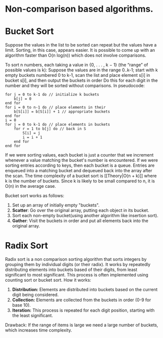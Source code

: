 # Non-comparison based algorithms.
# Bucket Sort
Suppose the values in the list to be sorted can repeat but the values have a limit. Sorting, in this case, appears easier. It is possible to come up with an algorithm faster than O(n log(n)) which does not involve comparisons.

To sort n numbers, each taking a value in {0, . . . , k − 1} (the “range” of possible values is k):
Suppose the values are in the range 0..k-1; start with k empty buckets numbered 0 to k-1, scan the list and place element s[i] in bucket s[i], and then output the buckets in order
Do this for each digit in the number and they will be sorted without comparisons.
In pseudocode:
```
for j = 0 to k-1 do // initialize k buckets  
	b[j] = 0  
end for  
for i = 0 to n-1 do // place elements in their  
	b[S[i]] = b[S[i]] + 1 // appropriate buckets  
end for  
i = 0  
for j = 0 to k-1 do // place elements in buckets  
	for r = 1 to b[j] do // back in S  
		S[i] = j  
		i = i + 1  
	end for  
end for
```
If we were sorting values, each bucket is just a counter that we increment whenever a value matching the bucket's number is encountered. If we were sorting entries according to keys, then each bucket is a queue. Entries are enqueued into a matching bucket and dequeued back into the array after the scan.
The time complexity of a bucket sort is [[Theory|O(n + k)]] where k is the number of buckets. Since k is likely to be small compared to n, it is O(n) in the average case.

Bucket sort works as follows:

1. Set up an array of initially empty "buckets".
2. **Scatter**: Go over the original array, putting each object in its bucket.
3. Sort each non-empty bucket(using another algorithm like insertion sort).
4. **Gather**: Visit the buckets in order and put all elements back into the original array.

# Radix Sort
Radix sort is a non comparison sorting algorithm that sorts integers by grouping them by individual digits (or their radix). It works by repeatedly distributing elements into buckets based of their digits, from least significant to most significant. This process is often implemented using counting sort or bucket sort.
How it works:

1. **Distribution:** Elements are distributed into buckets based on the current digit being considered. 
2. **Collection:** Elements are collected from the buckets in order (0-9 for base 10). 
3. **Iteration:** This process is repeated for each digit position, starting with the least significant.

Drawback: If the range of items is large we need a large number of buckets, which increases time complexity.

